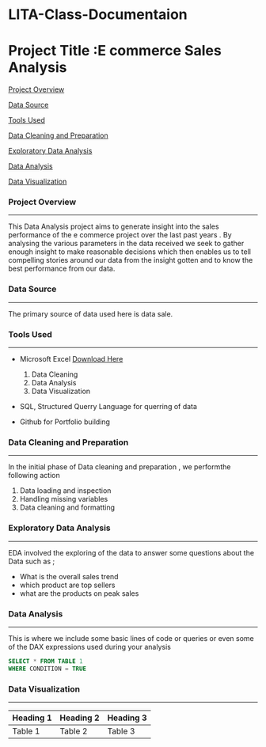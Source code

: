 # LITA-Class-Documentaion

# Project Title :E commerce Sales Analysis

[Project Overview](#project-overview)

[Data Source](#data-source)

[Tools Used](#tools-used)

[Data Cleaning and Preparation](#data-cleaning-and-preparation)

[Exploratory Data Analysis](#exploratory-data-analysis)

[Data Analysis](#data-analysis)

[Data Visualization](#data-visualization)


### Project Overview 
---
This Data Analysis project aims to generate insight into the sales performance of the e commerce project over the last past years . By analysing the various parameters in the data received  we seek to gather enough insight to make reasonable decisions which then enables us to tell compelling stories around our data from the insight gotten and to know the best performance from our data.

### Data Source
---
The primary source of data used here is data sale.


### Tools Used
---
- Microsoft Excel [Download Here](https://www.microsoft.com)
  1. Data Cleaning
  2. Data  Analysis
  3. Data Visualization

- SQL, Structured Querry Language for querring of data
- Github for Portfolio building

### Data Cleaning and Preparation
---
In the initial phase of Data cleaning and preparation , we performthe following action
  1. Data loading and inspection
  2. Handling missing variables
  3. Data cleaning and formatting

### Exploratory Data Analysis
---
EDA involved the exploring of the data to answer some questions about the Data such as ;
- What is the overall sales trend
- which product are top sellers
- what are the products on peak sales

 ### Data Analysis 
 ---
 This is where we include some basic lines of code or queries or even some of the DAX expressions used during your analysis

 ```SQL
SELECT * FROM TABLE 1
WHERE CONDITION = TRUE
```

### Data Visualization
---




|Heading 1|Heading 2|Heading 3|
|---------|---------|---------|
|Table 1|Table 2|Table 3|
